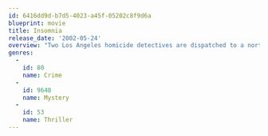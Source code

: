 ```yaml
---
id: 6416dd9d-b7d5-4023-a45f-05202c8f9d6a
blueprint: movie
title: Insomnia
release_date: '2002-05-24'
overview: "Two Los Angeles homicide detectives are dispatched to a northern town where the sun doesn't set to investigate the methodical murder of a local teen."
genres:
  -
    id: 80
    name: Crime
  -
    id: 9648
    name: Mystery
  -
    id: 53
    name: Thriller
---
```

